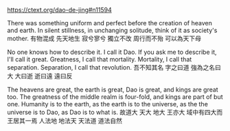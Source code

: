 https://ctext.org/dao-de-jing#n11594

There was something uniform and perfect
before the creation of heaven and earth.
In silent stillness,
in unchanging solitude,
think of it as society's mother.
有物混成
先天地生
寂兮寥兮
獨立不改
周行而不殆
可以為天下母

No one knows how to describe it.
I call it Dao.
If you ask me to describe it,
I'll call it great.
Greatness, I call that mortality.
Mortality, I call that separation.
Separation, I call that revolution.
吾不知其名
字之曰道
強為之名曰大
大曰逝
逝曰遠
遠曰反

The heavens are great,
the earth is great,
Dao is great,
and kings are great too.
The greatness of the middle realm is four-fold,
and kings are part of but one.
Humanity is to the earth,
as the earth is to the universe,
as the the universe is to Dao,
as Dao is to what is.
故道大
天大
地大
王亦大
域中有四大而王居其一焉
人法地
地法天
天法道
道法自然
